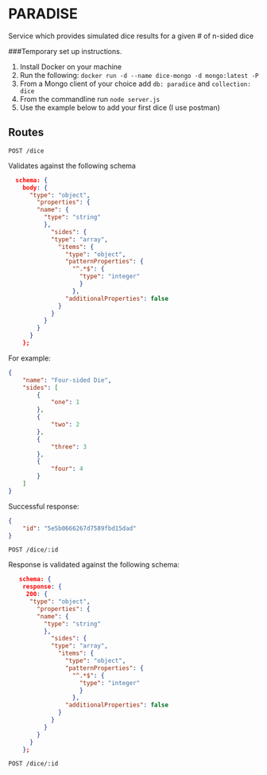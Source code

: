 # PARADISE
Service which provides simulated dice results for a given # of n-sided dice

###Temporary set up instructions.

1) Install Docker on your machine
2) Run the following: ```docker run -d --name dice-mongo -d mongo:latest -P```
3) From a Mongo client of your choice add ```db: paradice``` and ```collection: dice```
4) From the commandline run ```node server.js```
5) Use the example below to add your first dice (I use postman)


## Routes

```text
POST /dice
```

Validates against the following schema

```json
  schema: {
    body: {
      "type": "object",
        "properties": {
        "name": {
          "type": "string"
          },
            "sides": {
            "type": "array",
              "items": {
                "type": "object",
                "patternProperties": {
                  "^.*$": {
                    "type": "integer"
                    }
                  },
                "additionalProperties": false
              }
            }
          }
        }
      }
    };
```

For example:

```json
{
    "name": "Four-sided Die",
    "sides": [
        {
            "one": 1
        },
        {
            "two": 2
        },
        {
            "three": 3
        },
        {
            "four": 4
        }
    ]
}
```

Successful response:

```json
{
    "id": "5e5b0666267d7589fbd15dad"
}
```
```text
POST /dice/:id
```

Response is validated against the following schema:

```json
   schema: {
    response: {
     200: {
      "type": "object",
        "properties": {
        "name": {
          "type": "string"
          },
            "sides": {
            "type": "array",
              "items": {
                "type": "object",
                "patternProperties": {
                  "^.*$": {
                    "type": "integer"
                    }
                  },
                "additionalProperties": false
              }
            }
          }
        }
      }
    };
```

```
POST /dice/:id
```